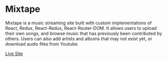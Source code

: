# Mixtape

Mixtape is a music streaming site built with custom implementations of React, Redux, React-Redux, React-Router-DOM. It allows users to upload their own songs, and browse music that has previously been contributed by others. Users can also add artists and albums that may not exist yet, or download audio files from Youtube.

[Live Site](http://mixtape.andywynkoop.com)
